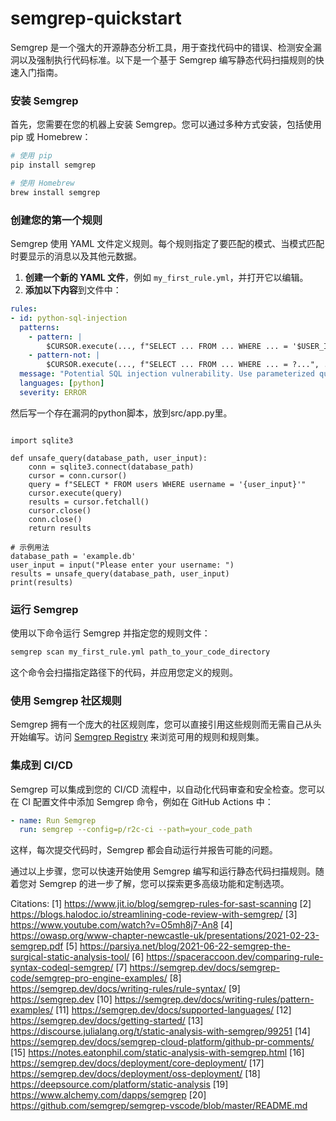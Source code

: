 # semgrep-quickstart

Semgrep 是一个强大的开源静态分析工具，用于查找代码中的错误、检测安全漏洞以及强制执行代码标准。以下是一个基于 Semgrep 编写静态代码扫描规则的快速入门指南。

### 安装 Semgrep

首先，您需要在您的机器上安装 Semgrep。您可以通过多种方式安装，包括使用 pip 或 Homebrew：

```bash
# 使用 pip
pip install semgrep

# 使用 Homebrew
brew install semgrep
```

### 创建您的第一个规则

Semgrep 使用 YAML 文件定义规则。每个规则指定了要匹配的模式、当模式匹配时要显示的消息以及其他元数据。

1. **创建一个新的 YAML 文件**，例如 `my_first_rule.yml`，并打开它以编辑。
2. **添加以下内容**到文件中：

```yaml
rules:
- id: python-sql-injection
  patterns:
    - pattern: |
        $CURSOR.execute(..., f"SELECT ... FROM ... WHERE ... = '$USER_INPUT'...", ...)
    - pattern-not: |
        $CURSOR.execute(..., f"SELECT ... FROM ... WHERE ... = ?...", ...)
  message: "Potential SQL injection vulnerability. Use parameterized queries instead."
  languages: [python]
  severity: ERROR
```

然后写一个存在漏洞的python脚本，放到src/app.py里。

```

import sqlite3

def unsafe_query(database_path, user_input):
    conn = sqlite3.connect(database_path)
    cursor = conn.cursor()
    query = f"SELECT * FROM users WHERE username = '{user_input}'"
    cursor.execute(query)
    results = cursor.fetchall()
    cursor.close()
    conn.close()
    return results

# 示例用法
database_path = 'example.db'
user_input = input("Please enter your username: ")
results = unsafe_query(database_path, user_input)
print(results)

```



### 运行 Semgrep

使用以下命令运行 Semgrep 并指定您的规则文件：

```bash
semgrep scan my_first_rule.yml path_to_your_code_directory
```

这个命令会扫描指定路径下的代码，并应用您定义的规则。

### 使用 Semgrep 社区规则

Semgrep 拥有一个庞大的社区规则库，您可以直接引用这些规则而无需自己从头开始编写。访问 [Semgrep Registry](https://semgrep.dev/explore) 来浏览可用的规则和规则集。

### 集成到 CI/CD

Semgrep 可以集成到您的 CI/CD 流程中，以自动化代码审查和安全检查。您可以在 CI 配置文件中添加 Semgrep 命令，例如在 GitHub Actions 中：

```yaml
- name: Run Semgrep
  run: semgrep --config=p/r2c-ci --path=your_code_path
```

这样，每次提交代码时，Semgrep 都会自动运行并报告可能的问题。

通过以上步骤，您可以快速开始使用 Semgrep 编写和运行静态代码扫描规则。随着您对 Semgrep 的进一步了解，您可以探索更多高级功能和定制选项。

Citations:
[1] https://www.jit.io/blog/semgrep-rules-for-sast-scanning
[2] https://blogs.halodoc.io/streamlining-code-review-with-semgrep/
[3] https://www.youtube.com/watch?v=O5mh8j7-An8
[4] https://owasp.org/www-chapter-newcastle-uk/presentations/2021-02-23-semgrep.pdf
[5] https://parsiya.net/blog/2021-06-22-semgrep-the-surgical-static-analysis-tool/
[6] https://spaceraccoon.dev/comparing-rule-syntax-codeql-semgrep/
[7] https://semgrep.dev/docs/semgrep-code/semgrep-pro-engine-examples/
[8] https://semgrep.dev/docs/writing-rules/rule-syntax/
[9] https://semgrep.dev
[10] https://semgrep.dev/docs/writing-rules/pattern-examples/
[11] https://semgrep.dev/docs/supported-languages/
[12] https://semgrep.dev/docs/getting-started/
[13] https://discourse.julialang.org/t/static-analysis-with-semgrep/99251
[14] https://semgrep.dev/docs/semgrep-cloud-platform/github-pr-comments/
[15] https://notes.eatonphil.com/static-analysis-with-semgrep.html
[16] https://semgrep.dev/docs/deployment/core-deployment/
[17] https://semgrep.dev/docs/deployment/oss-deployment/
[18] https://deepsource.com/platform/static-analysis
[19] https://www.alchemy.com/dapps/semgrep
[20] https://github.com/semgrep/semgrep-vscode/blob/master/README.md
